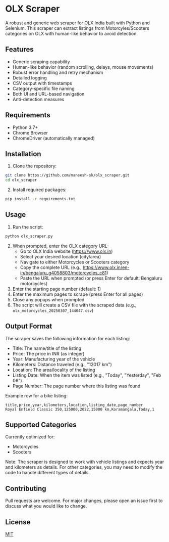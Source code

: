 # OLX Scraper

A robust and generic web scraper for OLX India built with Python and Selenium. This scraper can extract listings from Motorcyles/Scooters categories on OLX with human-like behavior to avoid detection.

## Features

- Generic scraping capability
- Human-like behavior (random scrolling, delays, mouse movements)
- Robust error handling and retry mechanism
- Detailed logging
- CSV output with timestamps
- Category-specific file naming
- Both UI and URL-based navigation
- Anti-detection measures

## Requirements

- Python 3.7+
- Chrome Browser
- ChromeDriver (automatically managed)

## Installation

1. Clone the repository:
```bash
git clone https://github.com/maneesh-sk/olx_scraper.git
cd olx_scraper
```

2. Install required packages:
```bash
pip install -r requirements.txt
```

## Usage

1. Run the script:
```bash
python olx_scraper.py
```

2. When prompted, enter the OLX category URL:
   - Go to OLX India website (https://www.olx.in)
   - Select your desired location (city/area)
   - Navigate to either Motorcycles or Scooters category
   - Copy the complete URL (e.g., https://www.olx.in/en-in/bengaluru_g4058803/motorcycles_c81)
   - Paste the URL when prompted (or press Enter for default: Bengaluru motorcycles)
3. Enter the starting page number (default: 1)
4. Enter the maximum pages to scrape (press Enter for all pages)
5. Close any popups when prompted
6. The script will create a CSV file with the scraped data (e.g., `olx_motorcycles_20250307_144047.csv`)

## Output Format

The scraper saves the following information for each listing:
- Title: The name/title of the listing
- Price: The price in INR (as integer)
- Year: Manufacturing year of the vehicle
- Kilometers: Distance traveled (e.g., "12017 km")
- Location: The area/locality of the listing
- Listing Date: When the item was listed (e.g., "Today", "Yesterday", "Feb 06")
- Page Number: The page number where this listing was found

Example row for a bike listing:
```csv
title,price,year,kilometers,location,listing_date,page_number
Royal Enfield Classic 350,125000,2022,15000 km,Koramangala,Today,1
```

## Supported Categories
Currently optimized for:
- Motorcycles
- Scooters

Note: The scraper is designed to work with vehicle listings and expects year and kilometers as details. For other categories, you may need to modify the code to handle different types of details.

## Contributing

Pull requests are welcome. For major changes, please open an issue first to discuss what you would like to change.

## License

[MIT](LICENSE) 
